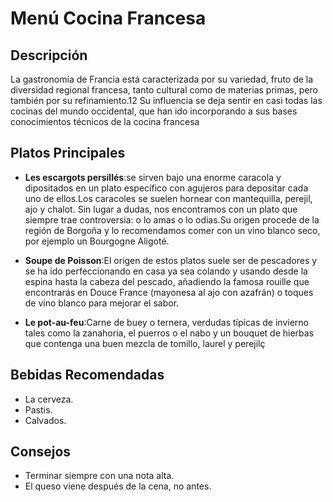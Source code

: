 # Menú Cocina Francesa

## Descripción
La gastronomía de Francia está caracterizada por su variedad, fruto de la diversidad regional francesa, tanto cultural como de materias primas, pero también por su refinamiento.1​2​ Su influencia se deja sentir en casi todas las cocinas del mundo occidental, que han ido incorporando a sus bases conocimientos técnicos de la cocina francesa

## Platos Principales
- **Les escargots persillés**:se sirven bajo una enorme caracola y dipositados en un plato específico con agujeros para depositar cada uno de ellos.Los caracoles se suelen hornear con mantequilla, perejil, ajo y chalot. Sin lugar a dudas, nos encontramos con un plato que siempre trae controversia: o lo amas o lo odias.Su origen procede de la región de Borgoña y lo recomendamos comer con un vino blanco seco, por ejemplo un Bourgogne Aligoté.

- **Soupe de Poisson**:El origen de estos platos suele ser de pescadores y se ha ido perfeccionando en casa ya sea colando y usando desde la espina hasta la cabeza del pescado, añadiendo la famosa rouille que encontrarás en Douce France (mayonesa al ajo con azafrán) o toques de vino blanco para mejorar el sabor.

- **Le pot-au-feu**:Carne de buey o ternera, verdudas típicas de invierno tales como la zanahoria, el puerros o el nabo y un bouquet de hierbas que contenga una buen mezcla de tomillo, laurel y perejilç

## Bebidas Recomendadas
- La cerveza.
- Pastis.
- Calvados.

## Consejos
- Terminar siempre con una nota alta.
- El queso viene después de la cena, no antes.